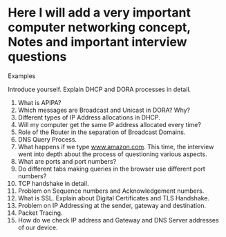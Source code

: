 # Here I will add a very important computer networking concept, Notes and important interview questions

Examples

Introduce yourself.
Explain DHCP and DORA processes in detail.
1. What is APIPA?
2. Which messages are Broadcast and Unicast in DORA? Why?
3. Different types of IP Address allocations in DHCP.
4. Will my computer get the same IP address allocated every time?
5. Role of the Router in the separation of Broadcast Domains.
6. DNS Query Process.
7. What happens if we type www.amazon.com. This time, the interview went into depth about the process of questioning various aspects.
8. What are ports and port numbers?
9. Do different tabs making queries in the browser use different port numbers?
10. TCP handshake in detail.
11. Problem on Sequence numbers and Acknowledgement numbers.
12. What is SSL. Explain about Digital Certificates and TLS Handshake.
13. Problem on IP Addressing at the sender, gateway and destination.
14. Packet Tracing.
15. How do we check IP address and Gateway and DNS Server addresses of our device.
